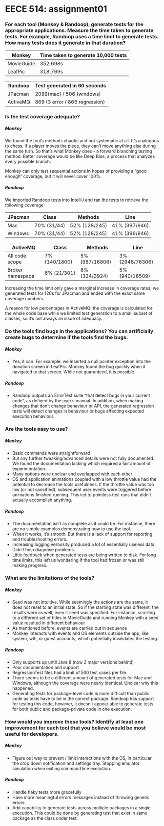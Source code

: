 # EECE 514: assignment01

### For each tool (Monkey & Randoop), generate tests for the appropriate applications. Measure the time taken to generate tests. For example, Randoop uses a time limit to generate tests. How many tests does it generate in that duration?

Monkey | Time taken to generate 10,000 tests
------ | -----------------------------------
MovieGuide | 352.698s
LeafPic | 318.769s

Randoop | Test generated in 60 seconds
------- | ----------------------------
JPacman | 2099(mac) / 506 (windows)
ActiveMQ | 869 (3 error / 866 regression)

### Is the test coverage adequate?

##### Monkey 

We found the tool’s methods chaotic and not systematic at all. It’s analogous to chess. If a player moves the piece, they can’t move anything else during the same turn. So that’s what Monkey does - a forward branching testing method. Better coverage would be like Deep Blue, a process that analyzes every possible branch. 

Monkey can only test sequential actions in hopes of providing a “good enough” coverage, but it will never cover 100%.

##### Randoop

We imported Randoop tests into IntelliJ and ran the tests to retrieve the following coverage:

JPacman | Class | Methods | Line
------- | ----- | ------- | ----
Mac | 70% (31/44) | 52% (128/245) | 41% (397/946)
Windows | 70% (31/44) | 52% (128/245) |41% (396/946)

ActiveMQ | Class | Methods | Line
-------- | ----- | ------- | ----
All code scope | 7% (140/1800) | 5% (987/16806) | 3% (2946/76306)
Broker namespace | 6% (21/301) | 8% (324/3924) | 5% (940/16509)

Increasing the time limit only gave a marginal increase in coverage rates; we generated tests for 120s for JPacman and ended with the exact same coverage numbers. 

A reason for low percentages in ActiveMQ: the coverage is calculated for the whole code base while we limited test generation to a small subset of classes, so it’s not always an issue of adequacy.

### Do the tools find bugs in the applications? You can artificially create bugs to determine if the tools find the bugs.

##### Monkey 

- Yes, it can. For example: we inserted a null pointer exception into the donation screen in LeafPic. Monkey found the bug quickly when it navigated to that screen. While not guaranteed, it is possible.

##### Randoop

- Randoop outputs an ErrorTest suite “that detect bugs in your current code”, as defined by the user’s manual. In addition, when making changes that don’t change behaviour or API, the generated regression tests will detect changes in behaviour or bugs affecting expected execution behaviour.

### Are the tools easy to use?

##### Monkey 

- Basic commands were straightforward
- But any further tweaking/advanced details were not fully documented. We found the documentation lacking which required a fair amount of experimentation.
- Many options were unclear and overlapped with each other
- OS and application animations coupled with a low throttle value had the potential to decrease the tools usefulness. If the throttle value was too low (or not specified), subsequent user events were triggered before animations finished running. This led to pointless test runs that didn’t actually accomplish anything. 

##### Randoop

- The documentation isn’t as complete as it could be. For instance, there are no simple examples demonstrating how to use the tool.
- When it works, it’s smooth. But there is a lack of support for reporting and troubleshooting errors.
- Increasing logging verbosity produced a lot of essentially useless data. Didn’t help diagnose problems.
- Little feedback when generated tests are being written to disk. For long time limits, this left us wondering if the tool had frozen or was still making progress. 

### What are the limitations of the tools?

##### Monkey 

- Seed was not intuitive. While seemingly the actions are the same, it does not reset to an initial state. So if the starting state was different, the results were as well, even if seed was specified.  For instance, scrolling to a different set of titles in MovieGuide and running Monkey with a seed value resulted in different behaviour
- As mentioned before, events are carried out in sequence
- Monkey interacts with events and OS elements outside the app, like system, wifi, or guest accounts, which potentially invalidates the testing. 

##### Randoop

- Only supports up until Java 8 (now 2 major versions behind)
- Poor documentation and support
- RegressionTest files had a limit of 500 test cases per file. 
- There seems to be a different amount of generated tests for Mac and Windows, although the coverage were nearly identical. Unclear why this happened.
- Generating tests for package-level code is more difficult than public code as tests have to be in the correct package. Randoop has support for testing this code, however, it doesn’t appear able to generate tests for both public and package-private code in one execution.

### How would you improve these tools? Identify at least one improvement for each tool that you believe would be most useful for developers.

##### Monkey

- Figure out way to prevent / limit interactions with the OS, in particular the drop down notification and settings tray.
Stopping emulator simulation when exiting command line execution. 

##### Randoop

- Handle flaky tests more gracefully
- Have more meaningful errors messages instead of throwing generic errors
- Add capability to generate tests across multiple packages in a single execution. This could be done by generating test that exist in same package as the class under test.
